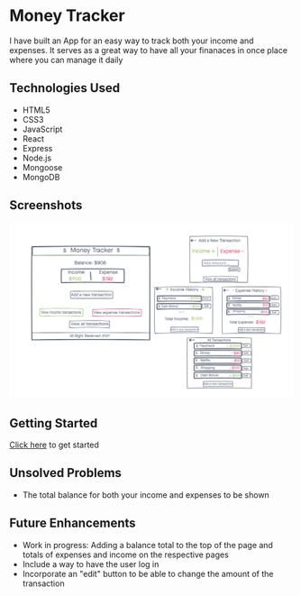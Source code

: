# Money Tracker

I have built an App for an easy way to track both your income and expenses. It serves as a great way to have all your finanaces in once place where you can manage it daily

## Technologies Used
- HTML5
- CSS3
- JavaScript
- React
- Express
- Node.js
- Mongoose
- MongoDB

## Screenshots
![screenshot](./public/imgs/wireframe.png)


## Getting Started
[Click here](https://project-three-frontend.netlify.app/) to get started

## Unsolved Problems
- The total balance for both your income and expenses to be shown

## Future Enhancements
- Work in progress: Adding a balance total to the top of the page and totals of expenses and income on the respective pages
- Include a way to have the user log in
- Incorporate an "edit" button to be able to change the amount of the transaction
